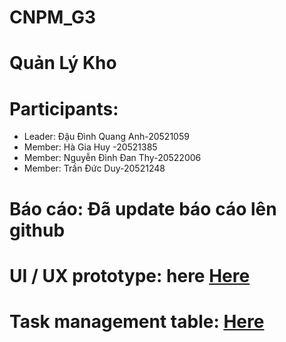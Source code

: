 # CNPM_G3
# Quản Lý Kho

# Participants:

- Leader: Đậu Đình Quang Anh-20521059
- Member: Hà Gia Huy -20521385
- Member: Nguyễn Đình Đan Thy-20522006
- Member: Trần Đức Duy-20521248

# Báo cáo: Đã update báo cáo lên github
# UI / UX prototype: here [Here](https://www.figma.com/file/KTXcLbdXn8ayVesHV9Ihxm/Untitled?node-id=0%3A1&t=DK684u4Eksa1hATC-1)

# Task management table: [Here](https://trello.com/b/tTmNx0oE/nh%E1%BA%ADp-m%C3%B4n-c%C3%B4ng-ngh%E1%BB%87-ph%E1%BA%A7n-m%E1%BB%81m)

